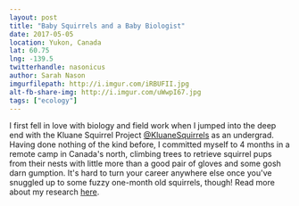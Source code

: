 ```yaml
---
layout: post
title: "Baby Squirrels and a Baby Biologist"
date: 2017-05-05
location: Yukon, Canada
lat: 60.75
lng: -139.5
twitterhandle: nasonicus
author: Sarah Nason
imgurfilepath: http://i.imgur.com/iRBUFII.jpg
alt-fb-share-img: http://i.imgur.com/uWwpI67.jpg
tags: ["ecology"]
---
```

	
I first fell in love with biology and field work when I jumped into the deep end with the Kluane Squirrel Project [@KluaneSquirrels](http://twitter.com/@KluaneSquirrels) as an undergrad. Having done nothing of the kind before, I committed myself to 4 months in a remote camp in Canada's north, climbing trees to retrieve squirrel pups from their nests with little more than a good pair of gloves and some gosh darn gumption. It's hard to turn your career anywhere else once you've snuggled up to some fuzzy one-month old squirrels, though! Read more about my research [here](https://sarahnason.wordpress.com).